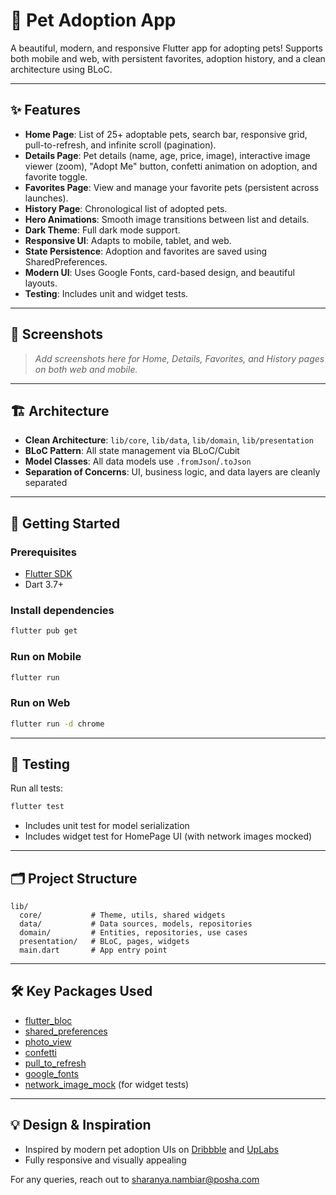 # 🐾 Pet Adoption App

A beautiful, modern, and responsive Flutter app for adopting pets! Supports both mobile and web, with persistent favorites, adoption history, and a clean architecture using BLoC.

---

## ✨ Features

- **Home Page**: List of 25+ adoptable pets, search bar, responsive grid, pull-to-refresh, and infinite scroll (pagination).
- **Details Page**: Pet details (name, age, price, image), interactive image viewer (zoom), "Adopt Me" button, confetti animation on adoption, and favorite toggle.
- **Favorites Page**: View and manage your favorite pets (persistent across launches).
- **History Page**: Chronological list of adopted pets.
- **Hero Animations**: Smooth image transitions between list and details.
- **Dark Theme**: Full dark mode support.
- **Responsive UI**: Adapts to mobile, tablet, and web.
- **State Persistence**: Adoption and favorites are saved using SharedPreferences.
- **Modern UI**: Uses Google Fonts, card-based design, and beautiful layouts.
- **Testing**: Includes unit and widget tests.

---

## 📸 Screenshots

> _Add screenshots here for Home, Details, Favorites, and History pages on both web and mobile._

---

## 🏗️ Architecture

- **Clean Architecture**: `lib/core`, `lib/data`, `lib/domain`, `lib/presentation`
- **BLoC Pattern**: All state management via BLoC/Cubit
- **Model Classes**: All data models use `.fromJson`/`.toJson`
- **Separation of Concerns**: UI, business logic, and data layers are cleanly separated

---

## 🚀 Getting Started

### Prerequisites
- [Flutter SDK](https://flutter.dev/docs/get-started/install)
- Dart 3.7+

### Install dependencies
```sh
flutter pub get
```

### Run on Mobile
```sh
flutter run
```

### Run on Web
```sh
flutter run -d chrome
```

---

## 🧪 Testing

Run all tests:
```sh
flutter test
```
- Includes unit test for model serialization
- Includes widget test for HomePage UI (with network images mocked)

---

## 🗂️ Project Structure

```
lib/
  core/           # Theme, utils, shared widgets
  data/           # Data sources, models, repositories
  domain/         # Entities, repositories, use cases
  presentation/   # BLoC, pages, widgets
  main.dart       # App entry point
```

---

## 🛠️ Key Packages Used
- [flutter_bloc](https://pub.dev/packages/flutter_bloc)
- [shared_preferences](https://pub.dev/packages/shared_preferences)
- [photo_view](https://pub.dev/packages/photo_view)
- [confetti](https://pub.dev/packages/confetti)
- [pull_to_refresh](https://pub.dev/packages/pull_to_refresh)
- [google_fonts](https://pub.dev/packages/google_fonts)
- [network_image_mock](https://pub.dev/packages/network_image_mock) (for widget tests)

---

## 💡 Design & Inspiration
- Inspired by modern pet adoption UIs on [Dribbble](https://dribbble.com/) and [UpLabs](https://www.uplabs.com/)
- Fully responsive and visually appealing


For any queries, reach out to [sharanya.nambiar@posha.com](mailto:sharanya.nambiar@posha.com)
